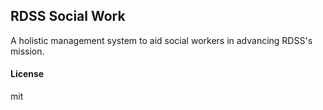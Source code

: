 ## RDSS Social Work

A holistic management system to aid social workers in advancing RDSS's mission.

#### License

mit